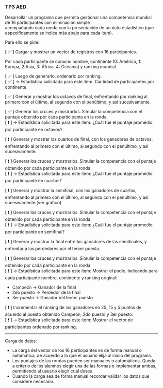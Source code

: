 ### TP3 AED.

Desarrollar un programa que permita gestionar una competencia mundial de 16 participantes con eliminación simple  
acompañando cada ronda con la presentación de un dato estadístico (que específicamente se indica más abajo para cada ítem).   

Para ello se pide:  

[ ✅ ] Cargar y mostrar un vector de registros con 16 participantes. 

Por cada participante se conoce: nombre, continente (0: América, 1: Europa, 2:Asia, 3: África, 4: Oceanía) y ranking mundial.  

[ ✅ ] Luego de generarlo, ordenarlo por ranking.  
[ ✅ ] → Estadística solicitada para este ítem: Cantidad de participantes por continente.

[ ✅️ ] Generar y mostrar los octavos de final, enfrentando por ranking al primero con el último, al segundo con el penúltimo, y así sucesivamente.
  
[ ✅ ] Generar los cruces y mostrarlos. Simular la competencia con el puntaje obtenido por cada participante en la ronda.  
[ ❗ ] → Estadística solicitada para este ítem: ¿Cuál fue el puntaje promedio por participante en octavos?

[ ❗ ] Generar y mostrar los cuartos de final, con los ganadores de octavos, enfrentando al primero con el último, al segundo con el penúltimo, y así sucesivamente. 

[ ❗ ] Generar los cruces y mostrarlos. Simular la competencia con el puntaje obtenido por cada participante en la ronda.  
[ ❗ ] → Estadística solicitada para este ítem: ¿Cuál fue el puntaje promedio por participante en cuartos?

[ ❗ ] Generar y mostrar la semifinal, con los ganadores de cuartos, enfrentando al primero con el último, al segundo con el penúltimo, y así sucesivamente (ver gráfico). 

[ ❗ ] Generar los cruces y mostrarlos. Simular la competencia con el puntaje obtenido por cada participante en la ronda.  
[ ❗ ] → Estadística solicitada para este ítem: ¿Cuál fue el puntaje promedio por participante en semifinal?

[ ❗ ] Generar y mostrar la final entre los ganadores de las semifinales, y enfrentar a los perdedores por el tercer puesto. 

[ ❗ ] Generar los cruces y mostrarlos. Simular la competencia con el puntaje obtenido por cada participante en la ronda.  
[ ❗ ] → Estadística solicitada para este ítem: Mostrar el podio, indicando para cada participante nombre, continente y ranking original:

* Campeón → Ganador de la final
* 2do puesto → Perdedor de la final
* 3er puesto → Ganador del tercer puesto

[ ❗ ] Incrementar el ranking de los ganadores en 25, 15 y 5 puntos de acuerdo al puesto obtenido Campeón, 2do puesto y 3er puesto.  
[ ❗ ] → Estadística solicitada para este ítem: Mostrar el vector de participantes ordenado por ranking.

---

Carga de datos:  
* La carga del vector de los 16 participantes es de forma manual o automática, de acuerdo a lo que el usuario elija al inicio del programa.  
* Los puntajes de las rondas pueden ser manuales o automáticos. Queda a criterio de los alumnos elegir una de las formas o implementar ambas, permitiendo al usuario elegir cuál desea.  
* Cuando la carga sea de forma manual recordar validar los datos que considere necesario.